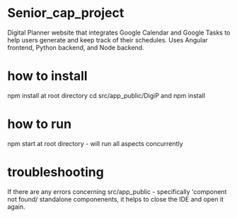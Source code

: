 # Senior_cap_project

Digital Planner website that integrates Google Calendar and Google Tasks to help users generate and keep track of their schedules. Uses Angular frontend, Python backend, and Node backend.

# how to install
npm install at root directory
cd src/app_public/DigiP and npm install

# how to run
npm start at root directory - will run all aspects concurrently

# troubleshooting
If there are any errors concerning src/app_public - specifically 'component not found/ standalone componenents, it helps to close the IDE and open it again. 